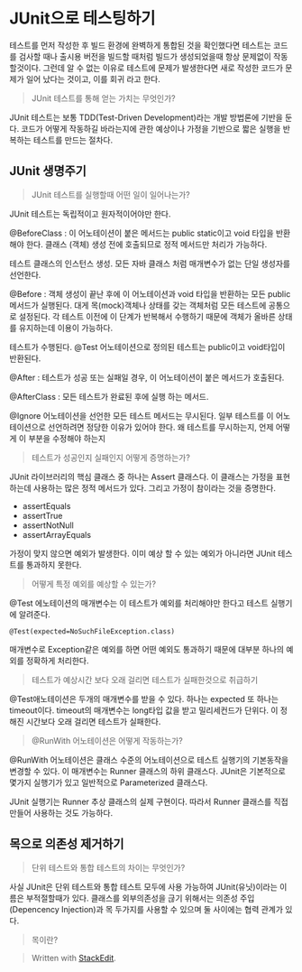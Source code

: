 # JUnit으로 테스팅하기

테스트를 먼저 작성한 후 빌드 환경에 완벽하게 통합된 것을 확인했다면 테스트는 코드를 검사할 때나 출시용 버전을 빌드할 때처럼 빌드가 생성되었을때 항상 문제없이 작동할것이다. 그런데 알 수 없는 이유로 테스트에 문제가 발생한다면 새로 작성한 코드가 문제가 일어 났다는 것이고, 이를 회귀 라고 한다. 

> JUnit 테스트를 통해 얻는 가치는 무엇인가?

JUnit 테스트는 보통 TDD(Test-Driven Development)라는 개발 방법론에 기반을 둔다. 코드가 어떻게 작동하길 바라는지에 관한 예상이나 가정을 기반으로 짧은 실행을 반복하는 테스트를 만드는 절차다.

## JUnit 생명주기

> JUnit 테스트를 실행할때 어떤 일이 일어나는가? 

JUnit 테스트는 독립적이고 원자적이어야만 한다. 
 
@BeforeClass
: 이 어노테이션이 붙은 메서드는 public static이고 void 타입을 반환해야 한다. 클래스 (객체) 생성 전에 호출되므로 정적 메서드만 처리가 가능하다.

테스트 클래스의 인스턴스 생성. 모든 자바 클래스 처럼 매개변수가 없는 단일 생성자를 선언한다. 

@Before
:  객체 생성이 끝난 후에 이 어노테이션과 void 타입을 반환하는 모든 public 메서드가 실행된다. 대게 목(mock)객체나 상태를 갖는 객체처럼 모든 테스트에 공통으로 설정된다. 각 테스트 이전에 이 단계가 반복해서 수행하기 때문에 객체가 올바른 상태를 유지하는데 이용이 가능하다. 

테스트가 수행된다. @Test 어노테이션으로 정의된 테스트는 public이고 void타입이 반환된다. 

@After
: 테스트가 성공 또는 실패일 경우, 이 어노테이션이 붙은 메서드가 호출된다. 

@AfterClass
: 모든 테스트가 완료된 후에 실행 하는 메서드.


@Ignore 어노테이션을 선언한 모든 테스트 메서드는 무시된다. 일부 테스트를 이 어노테이션으로 선언하려면 정당한 이유가 있어야 한다. 왜 테스트를 무시하는지, 언제 어떻게 이 부분을 수정해야 하는지

> 테스트가 성공인지 실패인지 어떻게 증명하는가? 

JUnit 라이브러리의 핵심 클래스 중 하나는 Assert 클래스다. 이 클래스는 가정을 표현하는데 사용하는 많은 정적 메서드가 있다. 그리고 가정이 참이라는 것을 증명한다. 

* assertEquals 
* assertTrue
* assertNotNull
* assertArrayEquals

가정이 맞지 않으면 예외가 발생한다. 이미 예상 할 수 있는 예외가 아니라면 JUnit 테스트를 통과하지 못한다. 

> 어떻게 특정 예외를 예상할 수 있는가?

@Test 에노테이션의 매개변수는 이 테스트가 예외를 처리해야만 한다고 테스트 실행기에 알려준다. 
```
@Test(expected=NoSuchFileException.class)
```
매개변수로 Exception같은 예외를 하면 어떤 예외도 통과하기 때문에 대부분 하나의 예외를 정확하게 처리한다. 

>테스트가 예상시간 보다 오래 걸리면 테스트가 실패한것으로 취급하기

@Test애노테이션은 두개의 매개변수를 받을 수 있다. 하나는 expected 또 하나는 timeout이다. timeout의 매개변수는 long타입 값을 받고 밀리세컨드가 단위다. 이 정해진 시간보다 오래 걸리면 테스트가 실패한다.

>@RunWith 어노테이션은 어떻게 작동하는가?

@RunWith 어노테이션은 클래스 수준의 어노테이션으로 테스트 실행기의 기본동작을 변경할 수 있다. 이 매개변수는 Runner 클래스의 하위 클래스다. JUnit은 기본적으로 몇가지 실행기가 있고 일반적으로 Parameterized 클래스다.

JUnit 실행기는 Runner 추상 클래스의 실제 구현이다. 따라서 Runner 클래스를 직접 만들어 사용하는 것도 가능하다. 

## 목으로 의존성 제거하기

> 단위 테스트와 통합 테스트의 차이는 무엇인가?

사실 JUnit은 단위 테스트와 통합 테스트 모두에 사용 가능하여 JUnit(유닛)이라는 이름은 부적절할때가 있다. 
클래스를 외부의존성을 귾기 위해서는 의존성 주입(Depencency Injection)과 목 두가지를 사용할 수 있으며 둘 사이에는 협력 관계가 있다. 

> 목이란?




> Written with [StackEdit](https://stackedit.io/).
<!--stackedit_data:
eyJoaXN0b3J5IjpbLTE5OTIwMTQ2OThdfQ==
-->